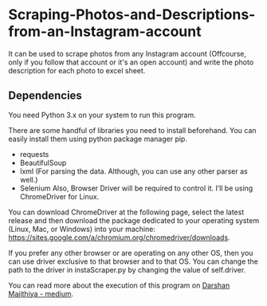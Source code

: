 # Scraping-Photos-and-Descriptions-from-an-Instagram-account
It can be used to scrape photos from any Instagram account (Offcourse, only if you follow that account or it's an open account) and write the photo description for each photo to excel sheet.

## Dependencies
You need Python 3.x on your system to run this program.

There are some handful of libraries you need to install beforehand. You can easily install them using python package manager pip.

- requests
- BeautifulSoup
- lxml (For parsing the data. Although, you can use any other parser as well.)
- Selenium
Also, Browser Driver will be required to control it. I’ll be using ChromeDriver for Linux.

You can download ChromeDriver at the following page, select the latest release and then download the package dedicated to your operating system (Linux, Mac, or Windows) into your machine: https://sites.google.com/a/chromium.org/chromedriver/downloads.

If you prefer any other browser or are operating on any other OS, then you can use driver exclusive to that browser and to that OS. You can change the path to the driver in instaScraper.py by changing the value of self.driver.


You can read more about the execution of this program on [Darshan Majithiya - medium](https://medium.com/@darsh2115/scraping-photos-and-descriptions-from-an-instagram-account-using-python-11c5a1ce1e81).

